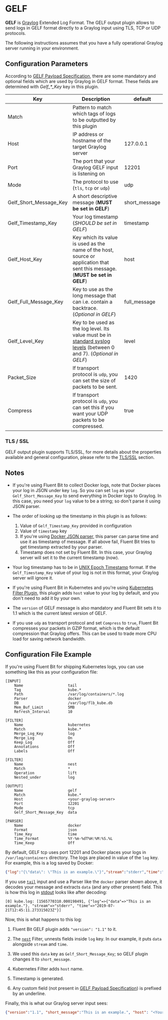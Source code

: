 # GELF

**GELF** is [Graylog](https://www.graylog.org/) Extended Log Format. The GELF output plugin allows to send logs in GELF format directly to a Graylog input using TLS, TCP or UDP protocols.

The following instructions assumes that you have a fully operational Graylog server running in your environment.

## Configuration Parameters

According to [GELF Payload Specification](https://docs.graylog.org/en/latest/pages/gelf.html#gelf-payload-specification), there are some mandatory and optional fields which are used by Graylog in GELF format. These fields are determined with _Gelf\_*\_Key_ key in this plugin.

| Key         | Description          | default           |
|-------------|----------------------|-------------------|
| Match       | Pattern to match which tags of logs to be outputted by this plugin |   |
| Host        | IP address or hostname of the target Graylog server | 127.0.0.1 |
| Port        | The port that your Graylog GELF input is listening on | 12201 |
| Mode        | The protocol to use (`tls`, `tcp` or `udp`) | udp |
| Gelf_Short_Message_Key  | A short descriptive message (**MUST be set in GELF**) | short_message |
| Gelf_Timestamp_Key | Your log timestamp (_SHOULD be set in GELF_) |timestamp |
| Gelf_Host_Key | Key which its value is used as the name of the host, source or application that sent this message. (**MUST be set in GELF**) | host |
| Gelf_Full_Message_Key | Key to use as the long message that can i.e. contain a backtrace. (_Optional in GELF_) | full_message |
| Gelf_Level_Key     | Key to be used as the log level. Its value must be in [standard syslog levels](https://en.wikipedia.org/wiki/Syslog#Severity_level) (between 0 and 7). (_Optional in GELF_) | level |
| Packet_Size | If transport protocol is `udp`, you can set the size of packets to be sent. | 1420 |
| Compress | If transport protocol is `udp`, you can set this if you want your UDP packets to be compressed. | true |

### TLS / SSL

GELF output plugin supports TLS/SSL, for more details about the properties available and general configuration, please refer to the [TLS/SSL](../configuration/tls_ssl.md) section.

## Notes

* If you're using Fluent Bit to collect Docker logs, note that Docker places your log in JSON under key `log`. So you can set `log` as your `Gelf_Short_Message_Key` to send everything in Docker logs to Graylog. In this case, you need your `log` value to be a string; so don't parse it using JSON parser.

* The order of looking up the timestamp in this plugin is as follows:

  1. Value of `Gelf_Timestamp_Key` provided in configuration
  2. Value of `timestamp` key
  3. If you're using [Docker JSON parser](https://docs.fluentbit.io/manual/v/1.2/parser/json), this parser can parse time and use it as timestamp of message. If all above fail, Fluent Bit tries to get timestamp extracted by your parser.
  4. Timestamp does not set by Fluent Bit. In this case, your Graylog server will set it to the current timestamp (now).

* Your log timestamp has to be in [UNIX Epoch Timestamp](https://en.wikipedia.org/wiki/Unix_time) format. If the `Gelf_Timestamp_Key` value of your log is not in this format, your Graylog server will ignore it.

* If you're using Fluent Bit in Kubernetes and you're using [Kubernetes Filter Plugin](https://docs.fluentbit.io/manual/v/1.2/filter/kubernetes), this plugin adds `host` value to your log by default, and you don't need to add it by your own.

* The `version` of GELF message is also mandatory and Fluent Bit sets it to 1.1 which is the current latest version of GELF.

* If you use `udp` as transport protocol and set `Compress` to `true`, Fluent Bit compresses your packets in GZIP format, which is the default compression that Graylog offers. This can be used to trade more CPU load for saving network bandwidth.

## Configuration File Example

If you're using Fluent Bit for shipping Kubernetes logs, you can use something like this as your configuration file:

```text
[INPUT]
    Name                    tail
    Tag                     kube.*
    Path                    /var/log/containers/*.log
    Parser                  docker
    DB                      /var/log/flb_kube.db
    Mem_Buf_Limit           5MB
    Refresh_Interval        10

[FILTER]
    Name                    kubernetes
    Match                   kube.*
    Merge_Log_Key           log
    Merge_Log               On
    Keep_Log                Off
    Annotations             Off
    Labels                  Off

[FILTER]
    Name                    nest
    Match                   *
    Operation               lift
    Nested_under            log

[OUTPUT]
    Name                    gelf
    Match                   kube.*
    Host                    <your-graylog-server>
    Port                    12201
    Mode                    tcp
    Gelf_Short_Message_Key  data

[PARSER]
    Name                    docker
    Format                  json
    Time_Key                time
    Time_Format             %Y-%m-%dT%H:%M:%S.%L
    Time_Keep               Off
```

By default, GELF tcp uses port 12201 and Docker places your logs in `/var/log/containers` directory. The logs are placed in value of the `log` key. For example, this is a log saved by Docker:
```JSON
{"log":"{\"data\": \"This is an example.\"}","stream":"stderr","time":"2019-07-21T12:45:11.273315023Z"}
```

If you use [`tail`](input/tail.md) input and use a Parser like the `docker` parser shown above, it decodes your message and extracts `data` (and any other present) field. This is how this log in [stdout](stdout.md) looks like after decoding:

```text
[0] kube.log: [1565770310.000198491, {"log"=>{"data"=>"This is an example."}, "stream"=>"stderr", "time"=>"2019-07-21T12:45:11.273315023Z"}]
```

Now, this is what happens to this log:

1. Fluent Bit GELF plugin adds `"version": "1.1"` to it.

2. The [`nest`](filter/nest.md) Filter, unnests fields inside `log` key. In our example, it puts `data` alongside `stream` and `time`.

3. We used this `data` key as `Gelf_Short_Message_Key`; so GELF plugin changes it to `short_message`.

4. Kubernetes Filter adds `host` name.

5. Timestamp is generated.

6. Any custom field (not present in [GELF Payload Specification](https://docs.graylog.org/en/latest/pages/gelf.html#gelf-payload-specification)) is prefixed by an underline.

Finally, this is what our Graylog server input sees:

```JSON
{"version":"1.1", "short_message":"This is an example.", "host": "<Your Node Name>", "_stream":"stderr", "timestamp":1565770310.000199}
```

